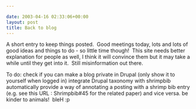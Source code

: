 ```yaml
---

date: 2003-04-16 02:33:06+00:00
layout: post
title: Back to blog
---
```


A short entry to keep things posted.  Good meetings today, lots and lots of good ideas and things to do - so little time though!  This site needs better explanation for people as well, I think it will convince them but it may take a while until they get into it.  Still misinformation out there.

To do:
check if you can make a blog private in Drupal (only show it to yourself when logged in)
integrate Drupal taxonomy with shrimpbib automatically
provide a way of annotating a posting with a shrimp bib entry (e.g. see this URL : Shrimpbib#45 for the related paper) and vice versa.
be kinder to animals!  bleH :p
